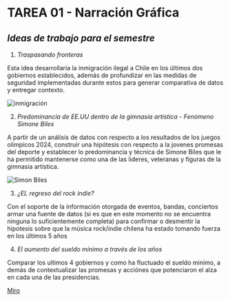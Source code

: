 # TAREA 01 - Narración Gráfica 
## *Ideas de trabajo para el semestre*
1. _Traspasando fronteras_ 

Esta idea desarrollaría la inmigración ilegal a Chile en los últimos dos gobiernos establecidos, además de profundizar en las medidas de seguridad implementadas durante estos para generar comparativa de datos y entregar contexto. 

![inmigración](https://encrypted-tbn0.gstatic.com/images?q=tbn:ANd9GcTw69V3RpOrkNXYOyzOVNEql0VDeStCjY3nbg&s)

2. _Predominancia de EE.UU dentro de la gimnasia artística - Fenómeno Simone Biles_

A partir de un análisis de datos con respecto a los resultados de los juegos olimpicos 2024, construir una hipótesis con respecto a la jovenes promesas del deporte y establecer lo predominancia y técnica de Simone Biles que le ha permitido mantenerse como una de las lideres, veteranas y figuras de la gimnasia artística. 

![Simon Biles](https://encrypted-tbn0.gstatic.com/images?q=tbn:ANd9GcSBui_ZE_2vpfg3ralQFSmLjffAr49gYpakpw&s)

3. _¿EL regreso del rock indie?_ 

Con el soporte de la información otorgada de eventos, bandas, conciertos armar una fuente de datos (si es que en este momento no se encuentra ninguna lo suficientemente completa) para confirmar o desmentir la hipotesis sobre que  la música rock/indie chilena ha estado tomando fuerza en los últimos 5 años 


4. _El aumento del sueldo mínimo a través de los años_

Comparar los ultimos 4 gobiernos y como ha fluctuado el sueldo minimo, a demás de contextualizar las promesas y acciónes que potenciaron el alza en cada una de las presidencias. 

[Miro](https://miro.com/app/board/uXjVKrclLNw=/)

